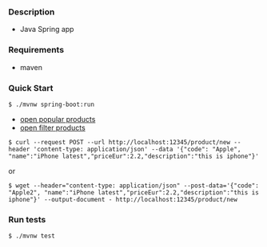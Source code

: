 ### Description
- Java Spring app

### Requirements
- maven

### Quick Start
```console
$ ./mvnw spring-boot:run
```
- [open popular products](http://localhost:12345/product/popular)
- [open filter products](http://localhost:12345/product/filter?code=SGS23&name=Samsung)
```console
$ curl --request POST --url http://localhost:12345/product/new --header 'content-type: application/json' --data '{"code": "Apple", "name":"iPhone latest","priceEur":2.2,"description":"this is iphone"}'
```
or
```console
$ wget --header="content-type: application/json" --post-data='{"code": "Apple2", "name":"iPhone latest","priceEur":2.2,"description":"this is iphone"}' --output-document - http://localhost:12345/product/new
```

### Run tests
```console
$ ./mvnw test
```
